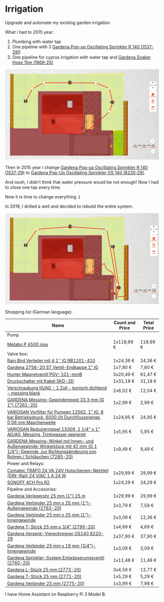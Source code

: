 # Irrigation
Upgrade and automate my existing garden irrigation

What i had to 2015 year:
1. Plumbing with water tap
2. One pipeline with 3 [Gardena Pop-up Oscillating Sprinkler R 140 (1537-29)](https://www.gardena.com/int/products/watering/sprinklersystem/pop-up-oscillating-sprinkler-r-140/900933201/))
3. One pipeline for cyprus irrigation with water tap and [Gardena Soaker Hose 15m (1969-20)](https://www.gardena.com/int/products/watering/sprinkler/soaker-hose-15m/900969501/)

![A previous plan](images/Gardenplan2018.png)

Then in 2015 year i change [Gardena Pop-up Oscillating Sprinkler R 140 (1537-29)](https://www.gardena.com/int/products/watering/sprinklersystem/pop-up-oscillating-sprinkler-r-140/900933201/) to [Gardena Pop-Up Oscillating Sprinkler OS 140 (8220-29)](https://www.gardena.com/int/products/watering/sprinklersystem/pop-up-oscillating-sprinkler-os-140/967170901/).

And oooh, I didn’t think that water pressure would be not enough! Now I had to close one tap every time.

Now it is time to change everything :)

In 2019, I drilled a well and decided to rebuild the entire system.

![New plan](images/Gardenplan2019-1.png)

Shopping list (German language):

| Name | Count and Price| Total Price |
| --- | --- | --- |
| Pump |
| [Metabo P 4500 inox](https://www.bueromarkt-ag.de/gartenpumpe_metabo_p_4500_inox_1300_w,p-600965000,a-gartenpumpen.html) | 1x118,99 € | 118,99 € |
| Valve box: |
| [Rain Bird Verteiler mit 4 1'' IG RB1201-410](https://www.amazon.de/dp/B0146WJ9G8) | 1x24,36 € | 24,36 € |
| [Gardena 2756-20 ST Ventil-Endkappe 1" IG](https://www.amazon.de/Gardena-2756-20-ST-Ventil-Endkappe-IG/dp/B007C12JBI) | 1x7,80 € | 7,80 €|
| [Hunter Magnetventil PGV-101-mmB](https://www.ebay.de/itm/Hunter-PGV-101-MMB-1-Kugelventil-Durchflussregulierung-Aussengewinde-/303070492497) | 3x20,49 € | 61,47 € |
| [Druckschalter mit Kabel SKD-2D](https://www.amazon.de/Druckschalter-1-phasig-Pumpensteuerung-Druckwächter-Hauswasserwerk/dp/B01I4Z9DSM) | 1x31,18 € | 31,18 € |
| [Verschraubung IG/AG - 1 Zoll - konisch dichtend - messing blank](https://www.amazon.de/gp/product/B07H88N2P1) | 2x6,02 € | 12,04 € |
| [GARDENA Messing-Gewindenippel 33.3 mm (G 1") (7261-20)](https://www.amazon.de/GARDENA-Messing-Gewindenippel-Messing-Anschlussstück-beidseitigen-Rohrgewinde/dp/B0001E3ZEI) | 1x2,99 € | 2,99 € |
| [VARIOSAN Vorfilter für Pumpen 12562, 1" IG, 8 bar Betriebsdruck, 6000 l/h Durchflussmenge, 0,06 mm Maschenweite](https://www.amazon.de/VARIOSAN-Vorfilter-Betriebsdruck-Durchflussmenge-Maschenweite/dp/B07G1B1B54) | 1x24,95 € | 24,95 € |
| [VARIOSAN Reduziernippel 13309, 1 1/4" x 1" AG/AG, Messing, Trinkwasser geeignet](https://www.amazon.de/gp/product/B07WJVW5DH) | 1x5,95 € | 5,95 € |
| [GARDENA Messing-Winkel mit Innen- und Außengewinde: Winkelstück mit 42 mm (G 1 1/4")-Gewinde, zur Richtungsänderung von Rohren / Schläuchen (7285-20)](https://www.amazon.de/gp/product/B0001E3ZO8/ref=ox_sc_act_title_1?smid=A3JWKAKR8XB7XF&psc=1) | 1x9,49 € | 9,49 € |
| Power and Relays: |
| [Comatec TRAFO 24 VA 24V Hutschienen-Netzteil (DIN-Rail) 24 V/AC 1 A 24 W](https://www.conrad.de/de/p/comatec-trafo-24-va-24v-hutschienen-netzteil-din-rail-24-v-ac-1-a-24-w-515213.html) | 1x29,99 € | 29,99 € |
| [SONOFF 4CH Pro R2](https://www.ebay.de/itm/382915401980) | 1x24,29 € | 24,29 € |
| Pipeline and Accesories: |
| [Gardena Verlegerohr 25 mm (1") 25 m](https://www.real.de/product/35910231) | 1x29,99 € | 29,99 € |
| [Gardena Verbinder 25 mm x 25 mm (1")-Außengewinde (2763-20)](https://www.obi.de/sprinkler-systeme/gardena-verbinder-25-mm-x-25-mm-1-aussengewinde/p/9375247) | 2x3,79 € | 7,58 € |
| [Gardena Verbinder 25 mm x 25 mm (1")-Innengewinde](https://www.obi.de/sprinkler-systeme/gardena-verbinder-25-mm-x-25-mm-1-innengewinde/p/9375239) | 2x3,09 € | 12,36 € |
| [Gardena T-Stück 25 mm x 3/4" (2790-20)](https://www.obi.de/sprinkler-systeme/gardena-t-stueck-25-mm-1-x-19-mm-3-4-aussengewinde/p/9375486) | 1x4,69 € | 4,69 € |
| [Gardena Versenk-Viereckregner OS140 8220-29](https://www.hornbach.de/shop/Versenk-Viereckregner-GARDENA-OS-140-fuer-quadratische-und-rechteckige-Flaechen-bis-max-140-qm-Reichweite-bis-15-m-ebenerdig-montiertbar-8220-29/8691516/artikel.html) | 1x37,90 € | 37,90 € |
| [Gardena Verbinder 25 mm x 19 mm (3/4")-Innengewinde](https://www.obi.de/sprinkler-systeme/gardena-verbinder-25-mm-x-19-mm-3-4-innengewinde/p/9375221) | 1x3,09 € | 3,09 € |
| [Gardena Sprinkler-System Entwässerungsventil (2760-20)](https://www.ebay.de/itm/Gardena-Sprinklersystem-Entw%C3%A4sserungsventil-2760-Sprinkler/350907498923) | 1x11,48 € | 11,48 € |
| [Gardena L-Stück 25 mm (2773-20)](https://www.obi.de/sprinkler-systeme/gardena-l-stueck-25-mm/p/9375429) | 3x4,59 € | 13,77 € |
| [Gardena T-Stück 25 mm (2771-20)](https://www.obi.de/sprinkler-systeme/gardena-t-stueck-25-mm/p/9375254) | 1x5,29 € | 5,29 € |
| [Gardena Verbinder 25 mm (2775-20)](https://www.obi.de/sprinkler-systeme/gardena-verbinder-25-mm/p/9375437) | 1x3,99 € | 7,98 € |

I have Home Assistant on Raspberry Pi 3 Model B.
